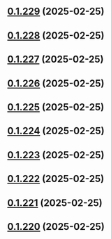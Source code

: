 ## [0.1.229](https://github.com/binary-braids/terraform-oracle/compare/v0.1.228...v0.1.229) (2025-02-25)



## [0.1.228](https://github.com/binary-braids/terraform-oracle/compare/v0.1.227...v0.1.228) (2025-02-25)



## [0.1.227](https://github.com/binary-braids/terraform-oracle/compare/v0.1.226...v0.1.227) (2025-02-25)



## [0.1.226](https://github.com/binary-braids/terraform-oracle/compare/v0.1.225...v0.1.226) (2025-02-25)



## [0.1.225](https://github.com/binary-braids/terraform-oracle/compare/v0.1.224...v0.1.225) (2025-02-25)



## [0.1.224](https://github.com/binary-braids/terraform-oracle/compare/v0.1.223...v0.1.224) (2025-02-25)



## [0.1.223](https://github.com/binary-braids/terraform-oracle/compare/v0.1.222...v0.1.223) (2025-02-25)



## [0.1.222](https://github.com/binary-braids/terraform-oracle/compare/v0.1.221...v0.1.222) (2025-02-25)



## [0.1.221](https://github.com/binary-braids/terraform-oracle/compare/v0.1.220...v0.1.221) (2025-02-25)



## [0.1.220](https://github.com/binary-braids/terraform-oracle/compare/v0.1.219...v0.1.220) (2025-02-25)



